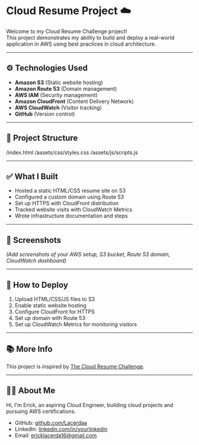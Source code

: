 # Cloud Resume Project ☁️

Welcome to my Cloud Resume Challenge project!  
This project demonstrates my ability to build and deploy a real-world application in AWS using best practices in cloud architecture.

---

## ⚙️ Technologies Used
- **Amazon S3** (Static website hosting)
- **Amazon Route 53** (Domain management)
- **AWS IAM** (Security management)
- **Amazon CloudFront** (Content Delivery Network)
- **AWS CloudWatch** (Visitor tracking)
- **GitHub** (Version control)

---

## 📂 Project Structure

/index.html
/assets/css/styles.css
/assets/js/scripts.js


---

## ✅ What I Built
- Hosted a static HTML/CSS resume site on S3
- Configured a custom domain using Route 53
- Set up HTTPS with CloudFront distribution
- Tracked website visits with CloudWatch Metrics
- Wrote infrastructure documentation and steps

---

## 📸 Screenshots
_(Add screenshots of your AWS setup, S3 bucket, Route 53 domain, CloudWatch dashboard)_

---

## 🚀 How to Deploy
1. Upload HTML/CSS/JS files to S3
2. Enable static website hosting
3. Configure CloudFront for HTTPS
4. Set up domain with Route 53
5. Set up CloudWatch Metrics for monitoring visitors

---

## 📚 More Info
This project is inspired by [The Cloud Resume Challenge](https://cloudresumechallenge.dev/).

---

## 👨‍💻 About Me
Hi, I'm Erick, an aspiring Cloud Engineer, building cloud projects and pursuing AWS certifications.

- GitHub: [github.com/Lacerdaa](https://github.com/Lacerdaa)
- LinkedIn: [linkedin.com/in/yourlinkedin](https://linkedin.com/in/erick-lacerda-77a385233/)
- Email: ericklacerda16@gmail.com

